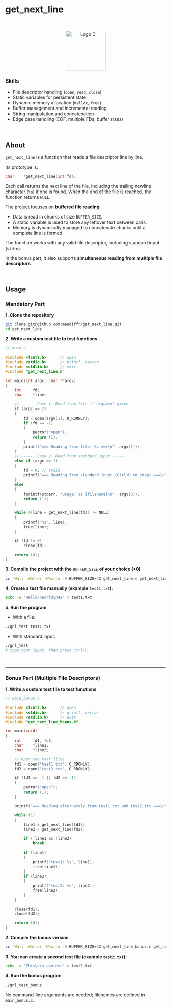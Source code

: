 # get_next_line
<br>
<p align="center">
    <img src=https://upload.wikimedia.org/wikipedia/commons/1/19/C_Logo.png alt="Logo C" width="125">
</p>

### Skills

- File descriptor handling (`open`, `read`, `close`)
- Static variables for persistent state
- Dynamic memory allocation (`malloc`, `free`)
- Buffer management and incremental reading
- String manipulation and concatenation
- Edge case handling (EOF, multiple FDs, buffer sizes)

<br>

## About

`get_next_line` is a function that reads a file descriptor line by line.

Its prototype is:
```c
char    *get_next_line(int fd);
```
Each call returns the next line of the file, including the trailing newline character (`\n`) if one is found. When the end of the file is reached, the function returns `NULL`.

The project focuses on **buffered file reading**:
- Data is read in chunks of size `BUFFER_SIZE`.
- A static variable is used to store any leftover text between calls.
- Memory is dynamically managed to concatenate chunks until a complete line is formed.

The function works with any valid file descriptor, including standard input (`stdin`).  

In the bonus part, it also supports **simultaneous reading from multiple file descriptors**.

<br>

## Usage

### Mandatory Part

**1. Clone the repository**
```bash
git clone git@github.com:maudiffr/get_next_line.git
cd get_next_line
```

**2. Write a custom test file to test functions**
```c
// main.c

#include <fcntl.h>      // open
#include <stdio.h>      // printf, perror
#include <stdlib.h>     // exit
#include "get_next_line.h"

int main(int argc, char **argv)
{
    int     fd;
    char    *line;

    // ------ Case 1: Read from file if argument given ------
    if (argc == 2)
    {
        fd = open(argv[1], O_RDONLY);
        if (fd == -1)
        {
            perror("open");
            return (1);
        }
        printf("=== Reading from file: %s ===\n", argv[1]);
    }
    // ------ Case 2: Read from standard input ------
    else if (argc == 1)
    {
        fd = 0; // stdin
        printf("=== Reading from standard input (Ctrl+D to stop) ===\n");
    }
    else
    {
        fprintf(stderr, "Usage: %s [filename]\n", argv[0]);
        return (1);
    }

    while ((line = get_next_line(fd)) != NULL)
    {
        printf("%s", line);
        free(line);
    }

    if (fd != 0)
        close(fd);

    return (0);
}
```

**3. Compile the project with the** `BUFFER_SIZE` **of your choice (>0)**

```bash
cc -Wall -Werror -Wextra -D BUFFER_SIZE=42 get_next_line.c get_next_line_utils.c main.c -o gnl_test
```

**4. Create a test file manually (example** `test1.txt`**):**
```bash
echo -e "Hello\nWorld\n42" > test1.txt
```

**5. Run the program**

- With a file:
```bash
./gnl_test test1.txt
```

- With standard input:
```bash
./gnl_test
# type your input, then press Ctrl+D
```
<br>

---

### Bonus Part (Multiple File Descriptors)

**1. Write a custom test file to test functions**
```c
// main_bonus.c

#include <fcntl.h>      // open
#include <stdio.h>      // printf, perror
#include <stdlib.h>     // exit
#include "get_next_line_bonus.h"

int main(void)
{
    int     fd1, fd2;
    char    *line1;
    char    *line2;

    // Open two test files
    fd1 = open("test1.txt", O_RDONLY);
    fd2 = open("test2.txt", O_RDONLY);

    if (fd1 == -1 || fd2 == -1)
    {
        perror("open");
        return (1);
    }

    printf("=== Reading alternately from test1.txt and test2.txt ===\n");

    while (1)
    {
        line1 = get_next_line(fd1);
        line2 = get_next_line(fd2);

        if (!line1 && !line2)
            break;

        if (line1)
        {
            printf("test1: %s", line1);
            free(line1);
        }
        if (line2)
        {
            printf("test2: %s", line2);
            free(line2);
        }
    }

    close(fd1);
    close(fd2);

    return (0);
}
```

**2. Compile the bonus version**

```bash
cc -Wall -Werror -Wextra -D BUFFER_SIZE=42 get_next_line_bonus.c get_next_line_utils_bonus.c main_bonus.c -o gnl_test_bonus
```

**3. You can create a second test file (example `test2.txt`):**
```bash
echo -e "This\nis a\ntest" > test2.txt
```

**4. Run the bonus program**

```bash
./gnl_test_bonus
```
No command-line arguments are needed; filenames are defined in `main_bonus.c`.